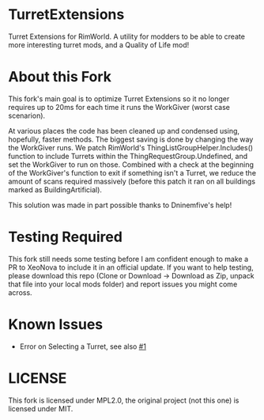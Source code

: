 # TurretExtensions
Turret Extensions for RimWorld. A utility for modders to be able to create more interesting turret mods, and a Quality of Life mod!

# About this Fork
This fork's main goal is to optimize Turret Extensions so it no longer requires up to 20ms for each time it runs the WorkGiver (worst case scenarion).

At various places the code has been cleaned up and condensed using, hopefully, faster methods. The biggest saving is done by changing the way the WorkGiver runs.
We patch RimWorld's ThingListGroupHelper.Includes() function to include Turrets within the ThingRequestGroup.Undefined, and set the WorkGiver to run on those.
Combined with a check at the beginning of the WorkGiver's function to exit if something isn't a Turret, we reduce the amount of scans required massively (before this patch it ran on all buildings marked as BuildingArtificial).

This solution was made in part possible thanks to Dninemfive's help!

# Testing Required
This fork still needs some testing before I am confident enough to make a PR to XeoNova to include it in an official update.
If you want to help testing, please download this repo (Clone or Download -> Download as Zip, unpack that file into your local mods folder) and report issues you might come across.

# Known Issues
- Error on Selecting a Turret, see also [#1](/../../issues/1)

# LICENSE
This fork is licensed under MPL2.0, the original project (not this one) is licensed under MIT.
